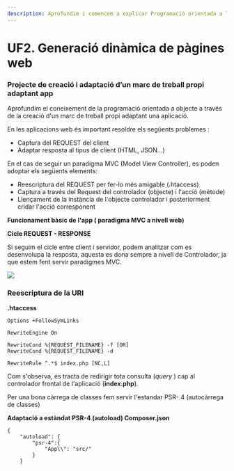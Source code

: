 ```yaml
---
description: Aprofundim i comencem a explicar Programació orientada a l'objecte en PHP.
---
```


# UF2. Generació dinàmica de pàgines web

### Projecte de creació i adaptació d’un marc de treball propi adaptant app <a id="yui_3_17_2_1_1582493701824_114"></a>

Aprofundim el coneixement de la programació orientada a objecte a través de la creació d'un marc de treball propi adaptant una aplicació.

En les aplicacions web és important resoldre els següents problemes :

* Captura del REQUEST del client
* Adaptar resposta al tipus de client \(HTML, JSON...\)

En el cas de seguir un paradigma MVC \(Model View Controller\), es poden adoptar els següents elements:

* Reescriptura del REQUEST per fer-lo més amigable \(.htaccess\)
* Captura a través del Request del controlador \(objecte\) i l'acció \(mètode\)
* Llençament de la instància de l'objecte controlador i posteriorment cridar l'acció corresponent

**Funcionament bàsic de l'app \( paradigma MVC a nivell web\)**

**Cicle REQUEST - RESPONSE**

Si seguim el cicle entre client i servidor, podem analitzar com es desenvolupa la resposta, aquesta es dona sempre a nivell de Controlador, ja que estem fent servir paradigmes MVC.

![](https://agora.xtec.cat/escolesnuria/moodle/pluginfile.php/4412/mod_assign/intro/Cicle%20request.png)

### Reescriptura de la URI

**.htaccess**

```text
Options +FollowSymLinks

RewriteEngine On

RewriteCond %{REQUEST_FILENAME} -f [OR]
RewriteCond %{REQUEST_FILENAME} -d 

RewriteRule ^.*$ index.php [NC,L]
```

Com s'observa, es tracta de redirigir tota consulta \(_query_ \) cap al controlador frontal de l'aplicació \(**index.php**\).

Per una bona càrrega de classes fem servir l'estandar PSR- 4 \(autocàrrega de classes\)

**Adaptació a estàndat PSR-4 \(autoload\) Composer.json**

```text
{
    "autoload": {
        "psr-4":{
            "App\\": "src/"
        }
    }
```



